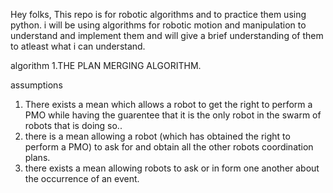Hey folks, 
This repo is for robotic algorithms and to practice them using python. i will be using algorithms for robotic motion and manipulation to understand and implement them and will give a brief understanding of them to atleast what i can understand. 

algorithm 1.THE PLAN MERGING ALGORITHM.

assumptions
 1. There exists a mean which allows a robot to get the right to perform a PMO while having the guarentee that it is the only robot in the swarm of robots that is doing so..
 2. there is a mean allowing a robot (which has ob­tained the right to perform a PMO) to ask for and obtain all the other robots coordination plans.
 3. there exists a mean allowing robots to ask or in­ form one another about the occurrence of an event.
